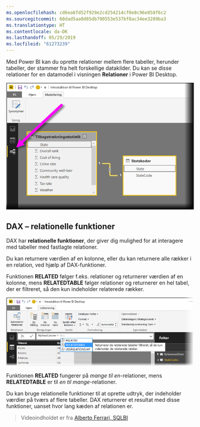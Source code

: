 ```yaml
---
ms.openlocfilehash: cd6ea6fd52f929e2cd254214cf0e8c96e858f6c2
ms.sourcegitcommit: 60dad5aa0d85db790553e537bf8ac34ee3289ba3
ms.translationtype: HT
ms.contentlocale: da-DK
ms.lasthandoff: 05/29/2019
ms.locfileid: "61273239"
---
```

Med Power BI kan du oprette relationer mellem flere tabeller, herunder tabeller, der stammer fra helt forskellige datakilder. Du kan se disse relationer for en datamodel i visningen **Relationer** i Power BI Desktop.

![](media/7-5-table-relationships-and-dax/dax-relationships_1.png)

## <a name="dax-relational-functions"></a>DAX – relationelle funktioner
DAX har **relationelle funktioner**, der giver dig mulighed for at interagere med tabeller med fastlagte relationer.

Du kan returnere værdien af en kolonne, eller du kan returnere alle rækker i en relation, ved hjælp af DAX-funktioner.

Funktionen **RELATED** følger f.eks. relationer og returnerer værdien af en kolonne, mens **RELATEDTABLE** følger relationer og returnerer en hel tabel, der er filtreret, så den kun indeholder relaterede rækker.

![](media/7-5-table-relationships-and-dax/dax-relationships_2.png)

Funktionen **RELATED** fungerer på *mange til en*-relationer, mens **RELATEDTABLE** er til *en til mange*-relationer.

Du kan bruge relationelle funktioner til at oprette udtryk, der indeholder værdier på tværs af flere tabeller. DAX returnerer et resultat med disse funktioner, uanset hvor lang kæden af relationen er.

> Videoindholdet er fra [Alberto Ferrari, SQLBI](http://www.sqlbi.com/learning-dax)
> 
> 

